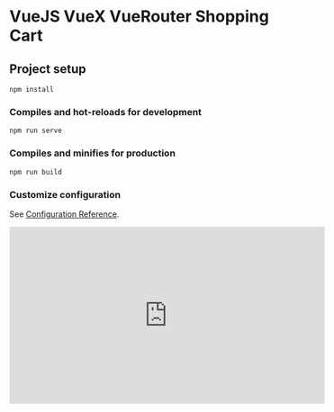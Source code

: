 <h1> VueJS VueX VueRouter Shopping Cart</h1>

## Project setup
```
npm install
```

### Compiles and hot-reloads for development
```
npm run serve
```

### Compiles and minifies for production
```
npm run build
```

### Customize configuration
See [Configuration Reference](https://cli.vuejs.org/config/).

<iframe width="560" height="315" src="https://www.youtube.com/embed/O4HXMoUFGRQ" title="YouTube video player" frameborder="0" allow="accelerometer; autoplay; clipboard-write; encrypted-media; gyroscope; picture-in-picture" allowfullscreen></iframe>

